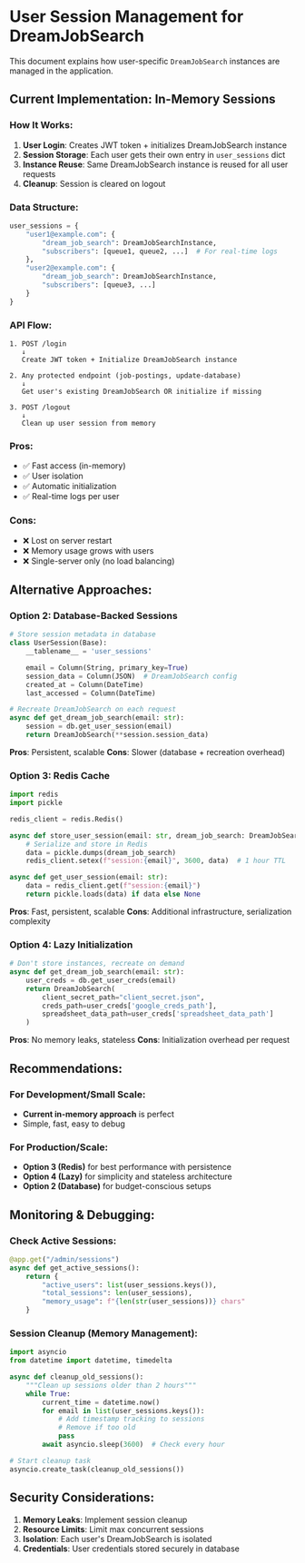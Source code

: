 # User Session Management for DreamJobSearch

This document explains how user-specific `DreamJobSearch` instances are managed in the application.

## Current Implementation: In-Memory Sessions

### How It Works:

1. **User Login**: Creates JWT token + initializes DreamJobSearch instance
2. **Session Storage**: Each user gets their own entry in `user_sessions` dict
3. **Instance Reuse**: Same DreamJobSearch instance is reused for all user requests
4. **Cleanup**: Session is cleared on logout

### Data Structure:

```python
user_sessions = {
    "user1@example.com": {
        "dream_job_search": DreamJobSearchInstance,
        "subscribers": [queue1, queue2, ...]  # For real-time logs
    },
    "user2@example.com": {
        "dream_job_search": DreamJobSearchInstance,
        "subscribers": [queue3, ...]
    }
}
```

### API Flow:

```
1. POST /login
   ↓
   Create JWT token + Initialize DreamJobSearch instance

2. Any protected endpoint (job-postings, update-database)
   ↓
   Get user's existing DreamJobSearch OR initialize if missing

3. POST /logout
   ↓
   Clean up user session from memory
```

### Pros:

- ✅ Fast access (in-memory)
- ✅ User isolation
- ✅ Automatic initialization
- ✅ Real-time logs per user

### Cons:

- ❌ Lost on server restart
- ❌ Memory usage grows with users
- ❌ Single-server only (no load balancing)

## Alternative Approaches:

### Option 2: Database-Backed Sessions

```python
# Store session metadata in database
class UserSession(Base):
    __tablename__ = 'user_sessions'

    email = Column(String, primary_key=True)
    session_data = Column(JSON)  # DreamJobSearch config
    created_at = Column(DateTime)
    last_accessed = Column(DateTime)

# Recreate DreamJobSearch on each request
async def get_dream_job_search(email: str):
    session = db.get_user_session(email)
    return DreamJobSearch(**session.session_data)
```

**Pros**: Persistent, scalable
**Cons**: Slower (database + recreation overhead)

### Option 3: Redis Cache

```python
import redis
import pickle

redis_client = redis.Redis()

async def store_user_session(email: str, dream_job_search: DreamJobSearch):
    # Serialize and store in Redis
    data = pickle.dumps(dream_job_search)
    redis_client.setex(f"session:{email}", 3600, data)  # 1 hour TTL

async def get_user_session(email: str):
    data = redis_client.get(f"session:{email}")
    return pickle.loads(data) if data else None
```

**Pros**: Fast, persistent, scalable
**Cons**: Additional infrastructure, serialization complexity

### Option 4: Lazy Initialization

```python
# Don't store instances, recreate on demand
async def get_dream_job_search(email: str):
    user_creds = db.get_user_creds(email)
    return DreamJobSearch(
        client_secret_path="client_secret.json",
        creds_path=user_creds['google_creds_path'],
        spreadsheet_data_path=user_creds['spreadsheet_data_path']
    )
```

**Pros**: No memory leaks, stateless
**Cons**: Initialization overhead per request

## Recommendations:

### For Development/Small Scale:

- **Current in-memory approach** is perfect
- Simple, fast, easy to debug

### For Production/Scale:

- **Option 3 (Redis)** for best performance with persistence
- **Option 4 (Lazy)** for simplicity and stateless architecture
- **Option 2 (Database)** for budget-conscious setups

## Monitoring & Debugging:

### Check Active Sessions:

```python
@app.get("/admin/sessions")
async def get_active_sessions():
    return {
        "active_users": list(user_sessions.keys()),
        "total_sessions": len(user_sessions),
        "memory_usage": f"{len(str(user_sessions))} chars"
    }
```

### Session Cleanup (Memory Management):

```python
import asyncio
from datetime import datetime, timedelta

async def cleanup_old_sessions():
    """Clean up sessions older than 2 hours"""
    while True:
        current_time = datetime.now()
        for email in list(user_sessions.keys()):
            # Add timestamp tracking to sessions
            # Remove if too old
            pass
        await asyncio.sleep(3600)  # Check every hour

# Start cleanup task
asyncio.create_task(cleanup_old_sessions())
```

## Security Considerations:

1. **Memory Leaks**: Implement session cleanup
2. **Resource Limits**: Limit max concurrent sessions
3. **Isolation**: Each user's DreamJobSearch is isolated
4. **Credentials**: User credentials stored securely in database
